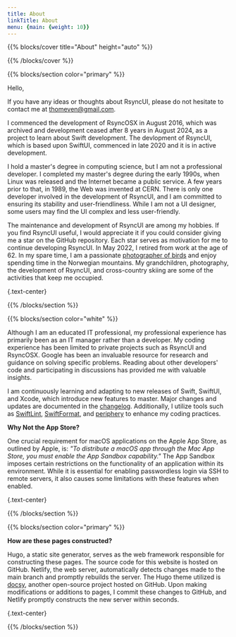 ```yaml
---
title: About
linkTitle: About
menu: {main: {weight: 10}}
---
```


{{% blocks/cover title="About" height="auto" %}}

{{% /blocks/cover %}}

{{% blocks/section color="primary" %}}

Hello,

If you have any ideas or thoughts about RsyncUI, please do not hesitate to contact me at thomeven@gmail.com.

I commenced the development of RsyncOSX in August 2016, which was archived and development ceased after 8 years in August 2024, as a project to learn about Swift development. The devlopment of RsyncUI, which is based upon SwiftUI, commenced in late 2020 and it is in active development.

I hold a master's degree in computing science, but I am not a professional developer. I completed my master's degree during the early 1990s, when Linux was released and the Internet became a public service. A few years prior to that, in 1989, the Web was invented at CERN. There is only one developer involved in the development of RsyncUI, and I am committed to ensuring its stability and user-friendliness. While I am not a UI designer, some users may find the UI complex and less user-friendly.

The maintenance and development of RsyncUI are among my hobbies. If you find RsyncUI useful, I would appreciate it if you could consider giving me a star on the GitHub repository. Each star serves as motivation for me to continue developing RsyncUI. In May 2022, I retired from work at the age of 62. In my spare time, I am a passionate [photographer of birds](https://birdsofprey.netlify.app) and enjoy spending time in the Norwegian mountains. My grandchildren, photography, the development of RsyncUI, and cross-country skiing are some of the activities that keep me occupied.

{.text-center}

{{% /blocks/section %}}

{{% blocks/section color="white" %}}

Although I am an educated IT professional, my professional experience has primarily been as an IT manager rather than a developer.
My coding experience has been limited to private projects such as RsyncUI and RsyncOSX. Google has been an invaluable resource for research and guidance on solving specific problems. Reading about other developers' code and participating in discussions has provided me with valuable insights.

I am continuously learning and adapting to new releases of Swift, SwiftUI, and Xcode, which introduce new features to master. Major changes and updates are documented in the [changelog](/blog/). Additionally, I utilize tools such as [SwiftLint](https://github.com/realm/SwiftLint), [SwiftFormat](https://github.com/nicklockwood/SwiftFormat), and [periphery](https://github.com/peripheryapp/periphery) to enhance my coding practices.

**Why Not the App Store?**

One crucial requirement for macOS applications on the Apple App Store, as outlined by Apple, is:
*"To distribute a macOS app through the Mac App Store, you must enable the App Sandbox capability."*
The App Sandbox imposes certain restrictions on the functionality of an application within its environment. While it is essential for enabling passwordless login via SSH to remote servers, it also causes some limitations with these features when enabled.

{.text-center}

{{% /blocks/section %}}

{{% blocks/section color="primary" %}}

**How are these pages constructed?**

Hugo, a static site generator, serves as the web framework responsible for constructing these pages. The source code for this website is hosted on GitHub.
Netlify, the web server, automatically detects changes made to the main branch and promptly rebuilds the server.
The Hugo theme utilized is [docsy](https://github.com/google/docsy), another open-source project hosted on GitHub.
Upon making modifications or additions to pages, I commit these changes to GitHub, and Netlify promptly constructs the new server within seconds.

{.text-center}

{{% /blocks/section %}}
